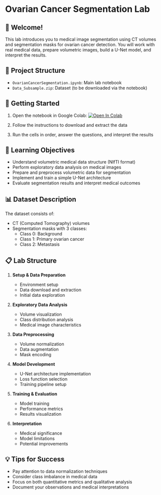 # Ovarian Cancer Segmentation Lab

## 👋 Welcome!
This lab introduces you to medical image segmentation using CT volumes and segmentation masks for ovarian cancer detection. You will work with real medical data, prepare volumetric images, build a U-Net model, and interpret the results.

## 📁 Project Structure

- `OvarianCancerSegmentation.ipynb`: Main lab notebook
- `Data_Subsample.zip`: Dataset (to be downloaded via the notebook)

## 🚀 Getting Started

1. Open the notebook in Google Colab:
   [![Open In Colab](https://colab.research.google.com/assets/colab-badge.svg)](https://colab.research.google.com/github/ArnaudBougaham/Flow_Pinkcc/blob/main/Ovarian_Segmentation_Teacher.ipynb)

2. Follow the instructions to download and extract the data
3. Run the cells in order, answer the questions, and interpret the results

## 🎯 Learning Objectives
- Understand volumetric medical data structure (NIfTI format)
- Perform exploratory data analysis on medical images
- Prepare and preprocess volumetric data for segmentation
- Implement and train a simple U-Net architecture
- Evaluate segmentation results and interpret medical outcomes

## 📊 Dataset Description
The dataset consists of:
- CT (Computed Tomography) volumes
- Segmentation masks with 3 classes:
  - Class 0: Background
  - Class 1: Primary ovarian cancer
  - Class 2: Metastasis

## 📋 Lab Structure
1. **Setup & Data Preparation**
   - Environment setup
   - Data download and extraction
   - Initial data exploration

2. **Exploratory Data Analysis**
   - Volume visualization
   - Class distribution analysis
   - Medical image characteristics

3. **Data Preprocessing**
   - Volume normalization
   - Data augmentation
   - Mask encoding

4. **Model Development**
   - U-Net architecture implementation
   - Loss function selection
   - Training pipeline setup

5. **Training & Evaluation**
   - Model training
   - Performance metrics
   - Results visualization

6. **Interpretation**
   - Medical significance
   - Model limitations
   - Potential improvements

## 💡 Tips for Success
- Pay attention to data normalization techniques
- Consider class imbalance in medical data
- Focus on both quantitative metrics and qualitative analysis
- Document your observations and medical interpretations 
